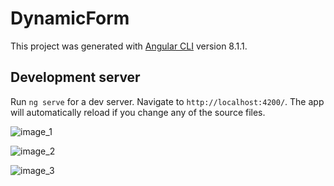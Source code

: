 # DynamicForm

This project was generated with [Angular CLI](https://github.com/angular/angular-cli) version 8.1.1.

## Development server

Run `ng serve` for a dev server. Navigate to `http://localhost:4200/`. The app will automatically reload if you change any of the source files.

![image_1](https://github.com/beliachevskaya/Landing/raw/master/src/assets/img-1.png)

![image_2](https://github.com/beliachevskaya/Landing/raw/master/src/assets/img-2.png)

![image_3](https://github.com/beliachevskaya/Landing/raw/master/src/assets/img-3.png)
